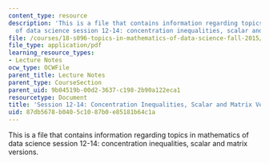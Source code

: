 ```yaml
---
content_type: resource
description: 'This is a file that contains information regarding topics in mathematics
  of data science session 12-14: concentration inequalities, scalar and matrix versions.'
file: /courses/18-s096-topics-in-mathematics-of-data-science-fall-2015/87db5678b0405c1087b0e85181b64c1a_MIT18_S096F15_Ses12_14.pdf
file_type: application/pdf
learning_resource_types:
- Lecture Notes
ocw_type: OCWFile
parent_title: Lecture Notes
parent_type: CourseSection
parent_uid: 9b04519b-00d2-3637-c198-2b90a122eca1
resourcetype: Document
title: 'Session 12-14: Concentration Inequalities, Scalar and Matrix Versions'
uid: 87db5678-b040-5c10-87b0-e85181b64c1a
---
```

This is a file that contains information regarding topics in mathematics of data science session 12-14: concentration inequalities, scalar and matrix versions.

